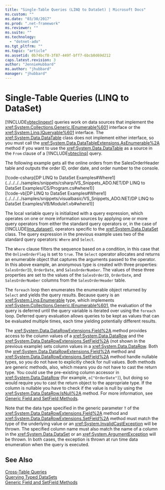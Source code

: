```yaml
---
title: "Single-Table Queries (LINQ to DataSet) | Microsoft Docs"
ms.custom: ""
ms.date: "03/30/2017"
ms.prod: ".net-framework"
ms.reviewer: ""
ms.suite: ""
ms.technology: 
  - "dotnet-ado"
ms.tgt_pltfrm: ""
ms.topic: "article"
ms.assetid: 0b74bcf8-3f87-449f-bff7-6bcb0d69d212
caps.latest.revision: 3
author: "JennieHubbard"
ms.author: "jhubbard"
manager: "jhubbard"
---
```

# Single-Table Queries (LINQ to DataSet)
[!INCLUDE[vbteclinqext](../../../../includes/vbteclinqext-md.md)] queries work on data sources that implement the <xref:System.Collections.Generic.IEnumerable%601> interface or the <xref:System.Linq.IQueryable%601> interface. The <xref:System.Data.DataTable> class does not implement either interface, so you must call the <xref:System.Data.DataTableExtensions.AsEnumerable%2A> method if you want to use the <xref:System.Data.DataTable> as a source in the `From` clause of a [!INCLUDE[vbteclinq](../../../../includes/vbteclinq-md.md)] query.  
  
 The following example gets all the online orders from the SalesOrderHeader table and outputs the order ID, order date, and order number to the console.  
  
 [!code-csharp[DP LINQ to DataSet Examples#Where1](../../../../samples/snippets/csharp/VS_Snippets_ADO.NET/DP LINQ to DataSet Examples/CS/Program.cs#where1)]   
 [!code-vb[DP LINQ to DataSet Examples#Where1](../../../../samples/snippets/visualbasic/VS_Snippets_ADO.NET/DP LINQ to DataSet Examples/VB/Module1.vb#where1)] 
  
 The local variable query is initialized with a query expression, which operates on one or more information sources by applying one or more query operators from either the standard query operators or, in the case of [!INCLUDE[linq_dataset](../../../../includes/linq-dataset-md.md)], operators specific to the <xref:System.Data.DataSet> class. The query expression in the previous example uses two of the standard query operators: `Where` and `Select`.  
  
 The `Where` clause filters the sequence based on a condition, in this case that the `OnlineOrderFlag` is set to `true`. The `Select` operator allocates and returns an enumerable object that captures the arguments passed to the operator. In this above example, an anonymous type is created with three properties: `SalesOrderID`, `OrderDate`, and `SalesOrderNumber`. The values of these three properties are set to the values of the `SalesOrderID`, `OrderDate`, and `SalesOrderNumber` columns from the `SalesOrderHeader` table.  
  
 The `foreach` loop then enumerates the enumerable object returned by `Select` and yields the query results. Because query is an <xref:System.Linq.Enumerable> type, which implements <xref:System.Collections.Generic.IEnumerable%601>, the evaluation of the query is deferred until the query variable is iterated over using the `foreach` loop. Deferred query evaluation allows queries to be kept as values that can be evaluated multiple times, each time yielding potentially different results.  
  
 The <xref:System.Data.DataRowExtensions.Field%2A> method provides access to the column values of a <xref:System.Data.DataRow> and the <xref:System.Data.DataRowExtensions.SetField%2A> (not shown in the previous example) sets column values in a <xref:System.Data.DataRow>. Both the <xref:System.Data.DataRowExtensions.Field%2A> method and <xref:System.Data.DataRowExtensions.SetField%2A> method handle nullable types, so you do not have to explicitly check for null values. Both methods are generic methods, also, which means you do not have to cast the return type. You could use the pre-existing column accessor in <xref:System.Data.DataRow> (for example, `o["OrderDate"]`), but doing so would require you to cast the return object to the appropriate type.  If the column is nullable you have to check if the value is null by using the <xref:System.Data.DataRow.IsNull%2A> method. For more information, see [Generic Field and SetField Methods](../../../../docs/framework/data/adonet/generic-field-and-setfield-methods-linq-to-dataset.md).  
  
 Note that the data type specified in the generic parameter `T` of the <xref:System.Data.DataRowExtensions.Field%2A> method and <xref:System.Data.DataRowExtensions.SetField%2A> method must match the type of the underlying value or an <xref:System.InvalidCastException> will be thrown. The specified column name must also match the name of a column in the <xref:System.Data.DataSet> or an <xref:System.ArgumentException> will be thrown. In both cases, the exception is thrown at run time data enumeration when the query is executed.  
  
## See Also  
 [Cross-Table Queries](../../../../docs/framework/data/adonet/cross-table-queries-linq-to-dataset.md)   
 [Querying Typed DataSets](../../../../docs/framework/data/adonet/querying-typed-datasets.md)   
 [Generic Field and SetField Methods](../../../../docs/framework/data/adonet/generic-field-and-setfield-methods-linq-to-dataset.md)